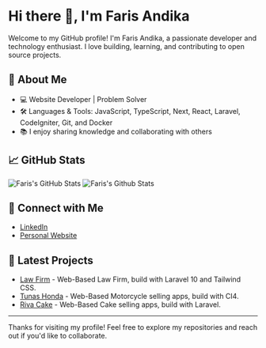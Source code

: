 # Hi there 👋, I'm Faris Andika

Welcome to my GitHub profile! I'm Faris Andika, a passionate developer and technology enthusiast. I love building, learning, and contributing to open source projects.

## 🚀 About Me

- 💻 Website Developer | Problem Solver
- 🛠️ Languages & Tools: JavaScript, TypeScript, Next, React, Laravel, CodeIgniter, Git, and Docker
- 📚 I enjoy sharing knowledge and collaborating with others

## 📈 GitHub Stats

![Faris's GitHub Stats](https://github-readme-stats.vercel.app/api?username=farisandikaa&show_icons=true&hide_title=true&count_private=true&theme=dracula)
![Faris's Github Stats](https://github-readme-stats.vercel.app/api/top-langs/?username=farisandikaa&theme=dark&hide_border=true&include_all_commits=false&count_private=true&layout=compact)

## 🔗 Connect with Me

- [LinkedIn](https://linkedin.com/in/farisandikaputra)
- [Personal Website](https://farisandika.vercel.app)

## 📝 Latest Projects

-  [Law Firm](https://github.com/farisandikaa/law-firm) - Web-Based Law Firm, build with Laravel 10 and Tailwind CSS.
-  [Tunas Honda](https://github.com/farisandikaa/tunashonda) - Web-Based Motorcycle selling apps, build with CI4.
-  [Riva Cake](https://github.com/farisandikaa/rivacake) - Web-Based Cake selling apps, build with Laravel.


---

Thanks for visiting my profile! Feel free to explore my repositories and reach out if you'd like to collaborate.
